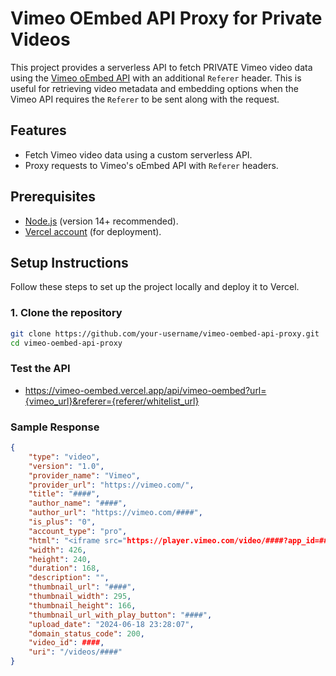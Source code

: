# Vimeo OEmbed API Proxy for Private Videos

This project provides a serverless API to fetch PRIVATE Vimeo video data using the [Vimeo oEmbed API](https://developer.vimeo.com/api/oembed) with an additional `Referer` header. This is useful for retrieving video metadata and embedding options when the Vimeo API requires the `Referer` to be sent along with the request.

## Features

- Fetch Vimeo video data using a custom serverless API.
- Proxy requests to Vimeo's oEmbed API with `Referer` headers.

## Prerequisites

- [Node.js](https://nodejs.org/) (version 14+ recommended).
- [Vercel account](https://vercel.com/) (for deployment).


## Setup Instructions

Follow these steps to set up the project locally and deploy it to Vercel.

### 1. Clone the repository

```bash
git clone https://github.com/your-username/vimeo-oembed-api-proxy.git
cd vimeo-oembed-api-proxy
```

### Test the API

- https://vimeo-oembed.vercel.app/api/vimeo-oembed?url={vimeo_url}&referer={referer/whitelist_url}


### Sample Response

```json
{
    "type": "video",
    "version": "1.0",
    "provider_name": "Vimeo",
    "provider_url": "https://vimeo.com/",
    "title": "####",
    "author_name": "####",
    "author_url": "https://vimeo.com/####",
    "is_plus": "0",
    "account_type": "pro",
    "html": "<iframe src="https://player.vimeo.com/video/####?app_id=####" width="426" height="240" frameborder="0" allow="autoplay; fullscreen; picture-in-picture; clipboard-write" title="####"></iframe>",
    "width": 426,
    "height": 240,
    "duration": 168,
    "description": "",
    "thumbnail_url": "####",
    "thumbnail_width": 295,
    "thumbnail_height": 166,
    "thumbnail_url_with_play_button": "####",
    "upload_date": "2024-06-18 23:28:07",
    "domain_status_code": 200,
    "video_id": ####,
    "uri": "/videos/####"
}
```
